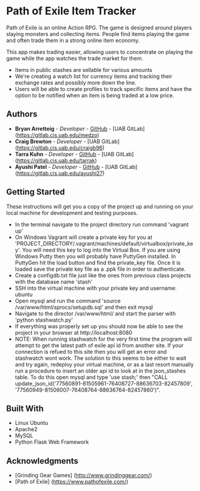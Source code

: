 # Path of Exile Item Tracker

Path of Exile is an online Action RPG. The game is designed around players slaying monsters and collecting items. People find items playing the game and often trade them in a strong online item economy.

This app makes trading easier, allowing users to concentrate on playing the game while the app watches the trade market for them.
* Items in public stashes are sellable for various amounts
* We're creating a watch list for currency items and tracking their exchange rates and possibly more down the line.
* Users will be able to create profiles to track specific items and have the option to be notified when an item is being traded at a low price.



## Authors

* **Bryan Arretteig** - *Developer* - [GitHub](https://github.com/Arretteig) - [UAB GitLab] (https://gitlab.cis.uab.edu/medzo)
* **Craig Brewton** - *Developer* -  [UAB GitLab] (https://gitlab.cis.uab.edu/craigb96)
* **Tarra Kuhn** - *Developer* - [GitHub](https://github.com/tarrak) - [UAB GitLab] (https://gitlab.cis.uab.edu/tarrak)
* **Ayushi Patel** - *Developer* - [GitHub](https://github.com/ayushipatel27) - [UAB GitLab] (https://gitlab.cis.uab.edu/ayushi27)


## Getting Started

These instructions will get you a copy of the project up and running on your local machine for development and testing purposes.
* In the terminal navigate to the project directory run command 'vagrant up'
* On Windows Vagrant will create a private key for you at 'PROJECT_DIRECTORY/.vagrant/machines/default/virtualbox/private_key'. You will need this key to log into the Virtual Box. If you are using Windows Putty then you will probably have PuttyGen installed. In PuttyGen hit the load button and find the private_key file. Once it is loaded save the private key file as a .ppk file in order to authenticate.
* Create a configdb.txt file just like the ones from previous class projects with the database name 'stash'
* SSH into the virtual machine with your private key and username: ubuntu
* Open mysql and run the command 'source /var/www/html/sprocs/setupdb.sql' and then exit mysql
* Navigate to the director /var/www/html/ and start the parser with 'python stashwatch.py'
* If everything was properly set up you should now be able to see the project in your browser at http://localhost:8080
* NOTE: When running stashwatch for the very first time the program will attempt to get the latest path of exile api id from another site. If your connection is refued to this site then you will get an error and stashwatch wont work. The solution to this seems to be either to wait and try again, redeploy your virtual machine, or as a last resort manually run a procedure to insert an older api id to look at in the json_stashes table. To do this open mysql and type 'use stash;' then "CALL update_json_id('77560891-81505961-76408727-88636703-82457809', '77560949-81506007-76408764-88636764-82457860')". 


## Built With

* Linux Ubuntu
* Apache2
* MySQL
* Python Flask Web Framework


## Acknowledgments

* [Grinding Gear Games] (http://www.grindinggear.com/)
* [Path of Exile] (https://www.pathofexile.com/)

